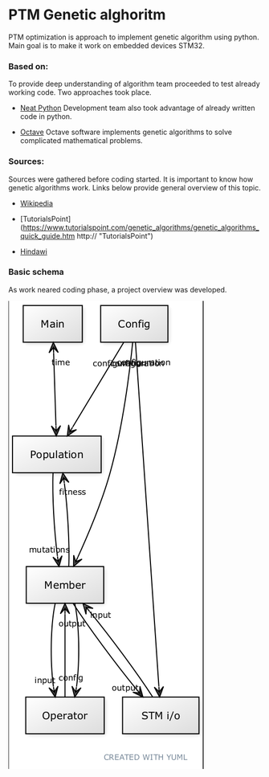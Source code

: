# PTM Genetic alghoritm

PTM optimization is approach to implement genetic algorithm using python. Main goal is to make it work on embedded devices STM32.

### Based on:
To provide deep understanding of algorithm team proceeded to test already working code. Two approaches took place.

- [Neat Python](https://github.com/CodeReclaimers/neat-python "Neat Python")
Development team also took advantage of already written code in python.

- [Octave](https://www.gnu.org/software/octave/ "Octave")
Octave software implements genetic algorithms to solve complicated mathematical problems.

### Sources:

Sources were gathered before coding started. It is important to know how genetic algorithms work. Links below provide general overview of this topic.
 
 - [Wikipedia](https://en.wikipedia.org/wiki/Genetic_algorithm "WikiPedia")
 
 - [TutorialsPoint](https://www.tutorialspoint.com/genetic_algorithms/genetic_algorithms_quick_guide.htm http:// "TutorialsPoint") 
 
-  [Hindawi](https://www.hindawi.com/journals/jmath/2016/4015845/ "Hindawi")

### Basic schema

As work neared coding phase, a project overview was developed.

![uml_diagram](/media/diagram.png "uml_diagram")
